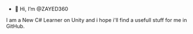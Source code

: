 - 👋 Hi, I’m @ZAYED360

I am a New C# Learner on Unity and i hope i'll find a usefull stuff for me in GitHub.

<!---
ZAYED360/ZAYED360 is a ✨ special ✨ repository because its `README.md` (this file) appears on your GitHub profile.
You can click the Preview link to take a look at your changes.
--->
